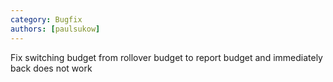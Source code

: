 ```yaml
---
category: Bugfix
authors: [paulsukow]
---
```


Fix switching budget from rollover budget to report budget and immediately back does not work
